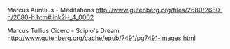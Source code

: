 Marcus Aurelius - Meditations
http://www.gutenberg.org/files/2680/2680-h/2680-h.htm#link2H_4_0002 

Marcus Tullius Cicero - Scipio's Dream
http://www.gutenberg.org/cache/epub/7491/pg7491-images.html
